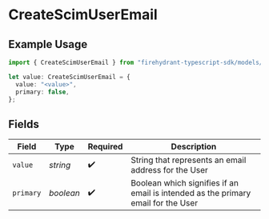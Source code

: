 # CreateScimUserEmail

## Example Usage

```typescript
import { CreateScimUserEmail } from "firehydrant-typescript-sdk/models/components";

let value: CreateScimUserEmail = {
  value: "<value>",
  primary: false,
};
```

## Fields

| Field                                                                             | Type                                                                              | Required                                                                          | Description                                                                       |
| --------------------------------------------------------------------------------- | --------------------------------------------------------------------------------- | --------------------------------------------------------------------------------- | --------------------------------------------------------------------------------- |
| `value`                                                                           | *string*                                                                          | :heavy_check_mark:                                                                | String that represents an email address for the User                              |
| `primary`                                                                         | *boolean*                                                                         | :heavy_check_mark:                                                                | Boolean which signifies if an email is intended as the primary email for the User |